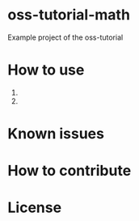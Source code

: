 # oss-tutorial-math
Example project of the oss-tutorial

# How to use
1. 
2. 



# Known issues




# How to contribute



# License
